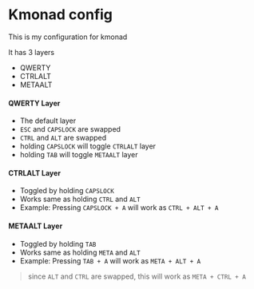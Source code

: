 # Kmonad config

This is my configuration for kmonad

It has 3 layers
 - QWERTY
 - CTRLALT
 - METAALT
 
#### QWERTY Layer
 - The default layer
 - `ESC` and `CAPSLOCK` are swapped
 - `CTRL` and `ALT` are swapped
 - holding `CAPSLOCK` will toggle `CTRLALT` layer
 - holding `TAB` will toggle `METAALT` layer

#### CTRLALT Layer
 - Toggled by holding `CAPSLOCK`
 - Works same as holding `CTRL` and `ALT`
 - Example: Pressing `CAPSLOCK + A` will work as `CTRL + ALT + A`

#### METAALT Layer
 - Toggled by holding `TAB`
 - Works same as holding `META` and `ALT`
 - Example: Pressing `TAB + A` will work as `META + ALT + A`
 > since `ALT` and `CTRL` are swapped, this will work as `META + CTRL + A`
 
